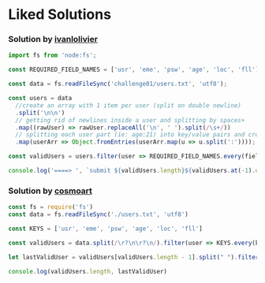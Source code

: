 # Liked Solutions

### Solution by [ivanlolivier](https://github.com/ivanlolivier/codember/blob/main/challenge01/index.js)

```javascript
import fs from 'node:fs';

const REQUIRED_FIELD_NAMES = ['usr', 'eme', 'psw', 'age', 'loc', 'fll'];

const data = fs.readFileSync('challenge01/users.txt', 'utf8');

const users = data
  //create an array with 1 item per user (split on double newline)
  .split('\n\n')
  // getting rid of newlines inside a user and splitting by spaces+
  .map((rawUser) => rawUser.replaceAll('\n', ' ').split(/\s+/))
  // splitting each user part (ie: age:21) into key/value pairs and creating an object
  .map(userArr => Object.fromEntries(userArr.map(u => u.split(':'))));

const validUsers = users.filter(user => REQUIRED_FIELD_NAMES.every(fieldName => fieldName in user));

console.log('====> ', `submit ${validUsers.length}${validUsers.at(-1).usr}`);
```

### Solution by [cosmoart](https://github.com/cosmoart/codember/blob/main/retos/challenge01.md)

```javascript
const fs = require('fs')
const data = fs.readFileSync('./users.txt', 'utf8')

const KEYS = ['usr', 'eme', 'psw', 'age', 'loc', 'fll']

const validUsers = data.split(/\r?\n\r?\n/).filter(user => KEYS.every(key => user.includes(key)))

let lastValidUser = validUsers[validUsers.length - 1].split(" ").filter(user => user.includes('usr'))[0].split(':')[1]

console.log(validUsers.length, lastValidUser) 
```